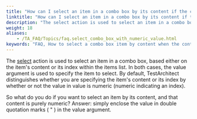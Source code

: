 ```yaml
--- 
title: "How can I select an item in a combo box by its content if the content is numeric?"
linktitle: "How can I select an item in a combo box by its content if the content is numeric?"
description: "The select action is used to select an item in a combo box, based either on the item's content or its index within the items list. In both cases, the value argument is used to specify the item to ..."
weight: 18
aliases: 
    - /TA_FAQ/Topics/faq.select_combo_box_with_numeric_value.html
keywords: "FAQ, How to select a combo box item by content when the content is numeric?"
---
```


The [select](/automation-guide/action-based-testing-language/built-in-actions/user-interface-actions/list-table-grid/select) action is used to select an item in a combo box, based either on the item's content or its index within the items list. In both cases, the value argument is used to specify the item to select. By default, TestArchitect distinguishes whether you are specifying the item's content or its index by whether or not the value in value is numeric \(numeric indicating an index\).

So what do you do if you want to select an item by its content, and that content is purely numeric? Answer: simply enclose the value in double quotation marks \( " \) in the value argument.




